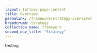 ```yaml
---
layout: leftnav-page-content
title: Overview
permalink: /framework/strategy-overview/
breadcrumb: Strategy
collection_name: framework
second_nav_title: "Strategy"
---
```




testing
